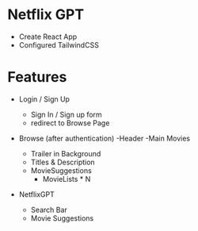 # Netflix GPT

- Create React App
- Configured TailwindCSS

# Features

- Login / Sign Up
  - Sign In / Sign up form
  - redirect to Browse Page
- Browse (after authentication)
  -Header
  -Main Movies

  - Trailer in Background
  - Titles & Description
  - MovieSuggestions
    - MovieLists \* N

- NetflixGPT
  - Search Bar
  - Movie Suggestions
